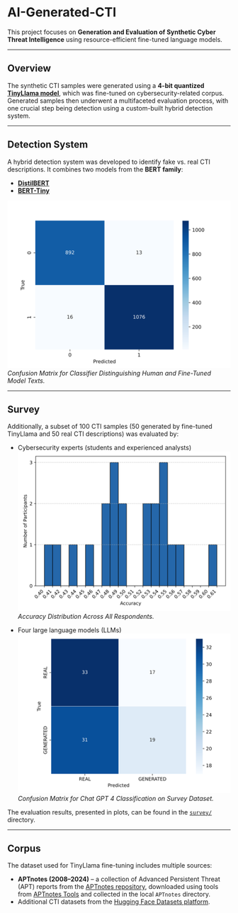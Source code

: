 # AI-Generated-CTI

This project focuses on **Generation and Evaluation of Synthetic Cyber Threat Intelligence** using resource-efficient fine-tuned language models.

---

## Overview

The synthetic CTI samples were generated using a **4-bit quantized [TinyLlama model](https://huggingface.co/unsloth/tinyllama-bnb-4bit)**, which was fine-tuned on cybersecurity-related corpus.  
Generated samples then underwent a multifaceted evaluation process, with one crucial step being detection using a custom-built hybrid detection system.

---

## Detection System

A hybrid detection system was developed to identify fake vs. real CTI descriptions. It combines two models from the **BERT family**:

- [**DistilBERT**](https://huggingface.co/distilbert/distilbert-base-uncased)  
- [**BERT-Tiny**](https://huggingface.co/prajjwal1/bert-tiny)

![](detector_plots/final_model_combined/confusion_matrix_test_data_combined.svg)  
*Confusion Matrix for Classifier Distinguishing Human and Fine-Tuned Model Texts.*

---

## Survey

Additionally, a subset of 100 CTI samples (50 generated by fine-tuned TinyLlama and 50 real CTI descriptions) was evaluated by:

- Cybersecurity experts (students and experienced analysts)  
  ![](survey/histogram_accuracy_All.svg)  
  *Accuracy Distribution Across All Respondents.*

- Four large language models (LLMs)  
  ![](survey/confusion_matrix_chatgpt_response.svg)  
  *Confusion Matrix for Chat GPT 4 Classification on Survey Dataset.*

The evaluation results, presented in plots, can be found in the [`survey/`](./survey) directory.

---

## Corpus

The dataset used for TinyLlama fine-tuning includes multiple sources:

- **APTnotes (2008–2024)** – a collection of Advanced Persistent Threat (APT) reports from the [APTnotes repository](https://github.com/aptnotes/data/), downloaded using tools from [APTnotes Tools](https://github.com/aptnotes/tools) and collected in the local `APTnotes` directory. 
- Additional CTI datasets from the [Hugging Face Datasets platform](https://huggingface.co/datasets).
